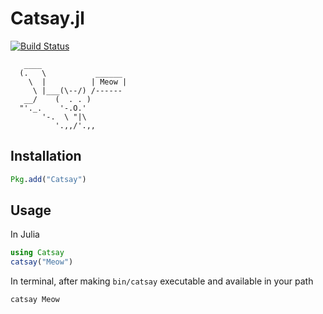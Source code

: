 # Catsay.jl

[![Build Status](https://travis-ci.com/xukai92/Catsay.jl.svg?branch=master)](https://travis-ci.com/xukai92/Catsay.jl)

```
   ____
  (.   \           ______
    \  |          | Meow |
     \ |___(\--/) /------
   __/    (  . . )
  "'._.    '-.O.'
       '-.  \ "|\
          '.,,/'.,,
```

## Installation

```julia
Pkg.add("Catsay")
```

## Usage

In Julia

```julia
using Catsay
catsay("Meow")
```

In terminal, after making `bin/catsay` executable and available in your path

```
catsay Meow
```
